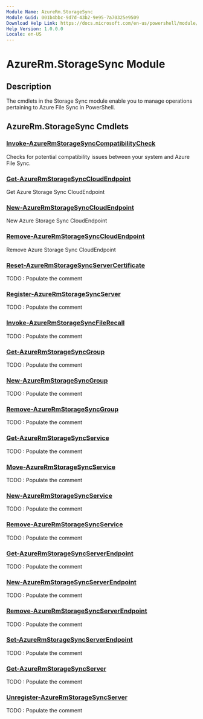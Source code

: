 ```yaml
---
Module Name: AzureRm.StorageSync
Module Guid: 001b4bbc-9d7d-43b2-9e95-7a70325e9509
Download Help Link: https://docs.microsoft.com/en-us/powershell/module/azurerm.storagesync
Help Version: 1.0.0.0
Locale: en-US
---
```


# AzureRm.StorageSync Module
## Description
The cmdlets in the Storage Sync module enable you to manage operations pertaining to Azure File Sync in PowerShell.

## AzureRm.StorageSync Cmdlets
### [Invoke-AzureRmStorageSyncCompatibilityCheck](Invoke-AzureRmStorageSyncCompatibilityCheck.md)
Checks for potential compatibility issues between your system and Azure File Sync.

### [Get-AzureRmStorageSyncCloudEndpoint](Get-AzureRmStorageSyncCloudEndpoint.md)
Get Azure Storage Sync CloudEndpoint

### [New-AzureRmStorageSyncCloudEndpoint](New-AzureRmStorageSyncCloudEndpoint.md)
New Azure Storage Sync CloudEndpoint

### [Remove-AzureRmStorageSyncCloudEndpoint](Remove-AzureRmStorageSyncCloudEndpoint.md)
Remove Azure Storage Sync CloudEndpoint

### [Reset-AzureRmStorageSyncServerCertificate](Reset-AzureRmStorageSyncServerCertificate.md)
TODO : Populate the comment

### [Register-AzureRmStorageSyncServer](Register-AzureRmStorageSyncServer.md)
TODO : Populate the comment

### [Invoke-AzureRmStorageSyncFileRecall](Invoke-AzureRmStorageSyncFileRecall.md)
TODO : Populate the comment

### [Get-AzureRmStorageSyncGroup](Get-AzureRmStorageSyncGroup.md)
TODO : Populate the comment

### [New-AzureRmStorageSyncGroup](New-AzureRmStorageSyncGroup.md)
TODO : Populate the comment

### [Remove-AzureRmStorageSyncGroup](Remove-AzureRmStorageSyncGroup.md)
TODO : Populate the comment

### [Get-AzureRmStorageSyncService](Get-AzureRmStorageSyncService.md)
TODO : Populate the comment

### [Move-AzureRmStorageSyncService](Move-AzureRmStorageSyncService.md)
TODO : Populate the comment

### [New-AzureRmStorageSyncService](New-AzureRmStorageSyncService.md)
TODO : Populate the comment

### [Remove-AzureRmStorageSyncService](Remove-AzureRmStorageSyncService.md)
TODO : Populate the comment

### [Get-AzureRmStorageSyncServerEndpoint](Get-AzureRmStorageSyncServerEndpoint.md)
TODO : Populate the comment

### [New-AzureRmStorageSyncServerEndpoint](New-AzureRmStorageSyncServerEndpoint.md)
TODO : Populate the comment

### [Remove-AzureRmStorageSyncServerEndpoint](Remove-AzureRmStorageSyncServerEndpoint.md)
TODO : Populate the comment

### [Set-AzureRmStorageSyncServerEndpoint](Set-AzureRmStorageSyncServerEndpoint.md)
TODO : Populate the comment

### [Get-AzureRmStorageSyncServer](Get-AzureRmStorageSyncServer.md)
TODO : Populate the comment

### [Unregister-AzureRmStorageSyncServer](Unregister-AzureRmStorageSyncServer.md)
TODO : Populate the comment
